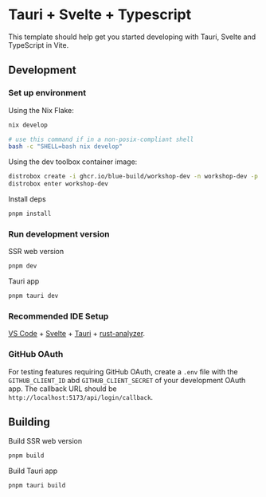 # Tauri + Svelte + Typescript

This template should help get you started developing with Tauri, Svelte and TypeScript in Vite.

## Development

### Set up environment

Using the Nix Flake:

```sh
nix develop

# use this command if in a non-posix-compliant shell
bash -c "SHELL=bash nix develop"
```

Using the dev toolbox container image:

```sh
distrobox create -i ghcr.io/blue-build/workshop-dev -n workshop-dev -p # add --nvidia flag if using nvidia
distrobox enter workshop-dev
```

Install deps

```sh
pnpm install
```

### Run development version

SSR web version

```sh
pnpm dev
```

Tauri app

```sh
pnpm tauri dev
```

### Recommended IDE Setup

[VS Code](https://code.visualstudio.com/) + [Svelte](https://marketplace.visualstudio.com/items?itemName=svelte.svelte-vscode) + [Tauri](https://marketplace.visualstudio.com/items?itemName=tauri-apps.tauri-vscode) + [rust-analyzer](https://marketplace.visualstudio.com/items?itemName=rust-lang.rust-analyzer).

### GitHub OAuth

For testing features requiring GitHub OAuth, create a `.env` file with the `GITHUB_CLIENT_ID` abd `GITHUB_CLIENT_SECRET` of your development OAuth app. The callback URL should be `http://localhost:5173/api/login/callback`.

## Building

Build SSR web version

```sh
pnpm build
```

Build Tauri app

```sh
pnpm tauri build
```
